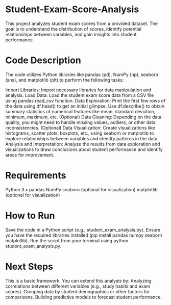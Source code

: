 # Student-Exam-Score-Analysis

This project analyzes student exam scores from a provided dataset. The goal is to understand the distribution of scores, identify potential relationships between variables, and gain insights into student performance.

# Code Description

The code utilizes Python libraries like pandas (pd), NumPy (np), seaborn (sns), and matplotlib (plt) to perform the following tasks:

Import Libraries: Import necessary libraries for data manipulation and analysis.
Load Data: Load the student exam score data from a CSV file using pandas read_csv function.
Data Exploration:
Print the first few rows of the data using df.head() to get an initial glimpse.
Use df.describe() to obtain summary statistics of numerical features like mean, standard deviation, minimum, maximum, etc.
(Optional) Data Cleaning: Depending on the data quality, you might need to handle missing values, outliers, or other data inconsistencies.
(Optional) Data Visualization: Create visualizations like histograms, scatter plots, boxplots, etc., using seaborn or matplotlib to explore relationships between variables and identify patterns in the data.
Analysis and Interpretation: Analyze the results from data exploration and visualizations to draw conclusions about student performance and identify areas for improvement.

# Requirements

Python 3.x
pandas
NumPy
seaborn (optional for visualization)
matplotlib (optional for visualization)

# How to Run

Save the code in a Python script (e.g., student_exam_analysis.py).
Ensure you have the required libraries installed (pip install pandas numpy seaborn matplotlib).
Run the script from your terminal using python student_exam_analysis.py.

# Next Steps

This is a basic framework. You can extend this analysis by:
Analyzing correlations between different variables (e.g., study habits and exam scores).
Grouping data by student demographics or other factors for comparisons.
Building predictive models to forecast student performance.
